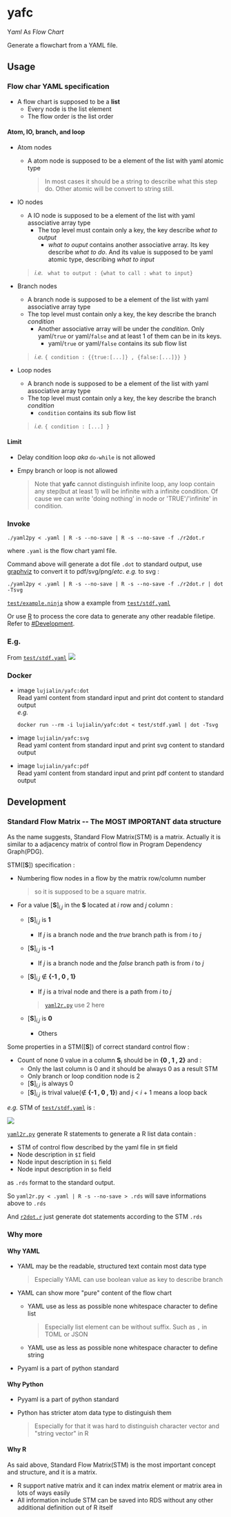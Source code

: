 
# yafc

Y*aml* A*s* F*low* C*hart*

Generate a flowchart from a YAML file.

## Usage

### Flow char YAML specification

- A flow chart is supposed to be a **list**
	- Every node is the list element
	- The flow order is the list order

#### Atom, IO, branch, and loop

- Atom nodes
	- A atom node is supposed to be a element of the list with yaml atomic type

		> In most cases it should be a string to describe what this step do.
		> Other atomic will be convert to string still.

- IO nodes
	- A IO node is supposed to be a element of the list with yaml associative array type
		- The top level must contain only a key, the key describe *what to output*
			- *what to ouput* contains another associative array.
				Its key describe *what to do*.
				And its value is supposed to be yaml atomic type,
				describing *what to input*

	> *i.e.* ``` what to output : {what to call : what to input}```

- Branch nodes
	- A branch node is supposed to be a element of the list with yaml associative array type
	- The top level must contain only a key, the key describe the branch *condition*
		- Another associative array will be under the *condition*.
			Only yaml/``` true ``` or yaml/``` false ``` and at least 1 of them
			can be in its keys.
			- yaml/``` true ``` or yaml/``` false ``` contains its sub flow list

	> *i.e.* ```{ condition : {{true:[...]} , {false:[...]}} }```

- Loop nodes
	- A branch node is supposed to be a element of the list with yaml associative array type
	- The top level must contain only a key, the key describe the branch *condition*
		- ``` condition ``` contains its sub flow list

	> *i.e.* ```{ condition : [...] }```

#### Limit

- Delay condition loop *aka* ``` do-while ``` is not allowed
- Empy branch or loop is not allowed

	> Note that **yafc** cannot distinguish infinite loop,
	> any loop contain any step(but at least 1) will be infinite with a infinite condition.
	> Of cause we can write 'doing nothing' in node or 'TRUE'/'infinite' in condition.

### Invoke

```
./yaml2py < .yaml | R -s --no-save | R -s --no-save -f ./r2dot.r
```
where ``` .yaml ``` is the flow chart yaml file.

Command above will generate a dot file ``` .dot ``` to standard output,
use [graphviz](https://graphviz.org/)
to convert it to pdf/svg/png/*etc*.
*e.g.* to svg :
```
./yaml2py < .yaml | R -s --no-save | R -s --no-save -f ./r2dot.r | dot -Tsvg
```

[``` test/example.ninja ```](test/example.ninja) show a example from [``` test/stdf.yaml ```](test/stdf.yaml)

Or use [R](https://r-project.org/)
to process the core data to generate any other readable filetipe. Refer to [#Development](#Development).

### E.g.

From [``` test/stdf.yaml ```](test/stdf.yaml)
![](./README/stdf.svg)

### Docker

- image ``` lujialin/yafc:dot ```  
	Read yaml content from standard input and print dot content to standard output  
	*e.g.*

	```
	docker run --rm -i lujialin/yafc:dot < test/stdf.yaml | dot -Tsvg
	```

- image ``` lujialin/yafc:svg ```  
	Read yaml content from standard input and print svg content to standard output  
- image ``` lujialin/yafc:pdf ```  
	Read yaml content from standard input and print pdf content to standard output  

## Development

### Standard Flow Matrix -- The MOST IMPORTANT data structure

As the name suggests, Standard Flow Matrix(STM) is a matrix.
Actually it is similar to a adjacency matrix of control flow in
Program Dependency Graph(PDG).

STM([**S**]) specification :

- Numbering flow nodes in a flow by the matrix row/column number

	> so it is supposed to be a square matrix.

- For a value [**S**]<sub><i>i</i>,<i>j</i></sub> in the **S** located at *i* row and *j* column :
	- [**S**]<sub><i>i</i>,<i>j</i></sub> is **1**
		- If *j* is a branch node and the *true* branch path is from *i* to *j*
	- [**S**]<sub><i>i</i>,<i>j</i></sub> is **-1**
		- If *j* is a branch node and the *false* branch path is from *i* to *j*
	- [**S**]<sub><i>i</i>,<i>j</i></sub> ∉ **{-1 , 0 , 1}**
		- If *j* is a trival node and there is a path from *i* to *j*

		> [``` yaml2r.py ```](yaml2r.py) use 2 here

	- [**S**]<sub><i>i</i>,<i>j</i></sub> is **0**
		- Others

Some properties in a STM([**S**]) of correct standard control flow :

- Count of none 0 value in a column **S**<sub><i>i</i></sub> should be in **{0 , 1 , 2}** and :
	- Only the last column is 0 and it should be always 0 as a result STM
	- Only branch or loop condition node is 2
	- [**S**]<sub><i>i</i>,<i>i</i></sub> is always 0
	- [**S**]<sub><i>i</i>,<i>j</i></sub> is trival value(∉ **{-1 , 0 , 1}**) and *j* < *i* + 1 means a loop back

*e.g.* STM of [``` test/stdf.yaml ```](test/stdf.yaml) is :

![](./README/plot.svg)

[``` yaml2r.py ```](yaml2r.py) generate R statements to generate a R list data contain :

- STM of control flow described by the yaml file in ``` $M ``` field
- Node description in ``` $I ``` field
- Node input description in ``` $i ``` field
- Node input description in ``` $o ``` field

as ``` .rds ``` format to the standard output.

So ``` yaml2r.py < .yaml | R -s --no-save > .rds ```
will save informations above to ``` .rds ```

And [``` r2dot.r ```](r2dot.r) just generate dot statements according to the STM ``` .rds ```


### Why more

#### Why YAML

- YAML may be the readable, structured text contain most data type

	> Especially YAML can use boolean value as key to describe branch

- YAML can show more "pure" content of the flow chart
	- YAML use as less as possible none whitespace character to define list

		> Especially list element can be without suffix. Such as ``` , ``` in TOML or JSON

	- YAML use as less as possible none whitespace character to define string
- Pyyaml is a part of python standard

#### Why Python

- Pyyaml is a part of python standard
- Python has stricter atom data type to distinguish them

	> Especially for that it was hard to distinguish character vector and "string vector" in R

#### Why R

As said above, Standard Flow Matrix(STM) is the most important concept and structure,
and it is a matrix.

- R support native matrix and it can index matrix element or matrix area in lots of ways easily
- All information include STM can be saved into RDS without any other additional definition out of R itself
